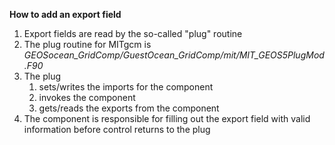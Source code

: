 **How to add an export field**

1. Export fields are read by the so-called "plug" routine
2. The plug routine for MITgcm is _GEOSocean_GridComp/GuestOcean_GridComp/mit/MIT_GEOS5PlugMod.F90_
3. The plug 
     1. sets/writes the imports for the component
     2. invokes the component
     3. gets/reads the exports from the component
1. The component is responsible for filling out the export field with valid information before
   control returns to the plug



